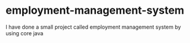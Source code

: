 # employment-management-system
I have done a small project called employment management system by using  core java

